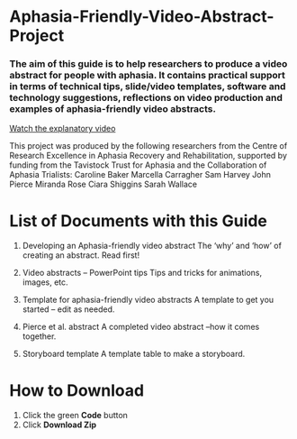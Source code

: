 # Aphasia-Friendly-Video-Abstract-Project
### The aim of this guide is to help researchers to produce a video abstract for people with aphasia. It contains practical support in terms of technical tips, slide/video templates, software and technology suggestions, reflections on video production and examples of aphasia-friendly video abstracts.

[Watch the explanatory video](https://www.youtube.com/watch?v=E4GBlqsXSPU)

This project was produced by the following researchers from the Centre of Research Excellence in Aphasia Recovery and Rehabilitation, supported by funding from the Tavistock Trust for Aphasia and the Collaboration of Aphasia Trialists:
Caroline Baker
Marcella Carragher
Sam Harvey
John Pierce
Miranda Rose
Ciara Shiggins
Sarah Wallace

# List of Documents with this Guide

1. Developing an Aphasia-friendly video abstract
The ‘why’ and ‘how’ of creating an abstract. Read first!

2. Video abstracts – PowerPoint tips
Tips and tricks for animations, images, etc.

3. Template for aphasia-friendly video abstracts
A template to get you started – edit as needed.

4. Pierce et al. abstract
A completed video abstract –how it comes together.

5. Storyboard template
A template table to make a storyboard.

# How to Download
1. Click the green **Code** button
2. Click **Download Zip**
